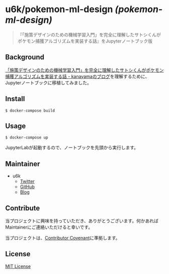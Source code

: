 # u6k/pokemon-ml-design _(pokemon-ml-design)_

> 『「施策デザインのための機械学習入門」を完全に理解したサトシくんがポケモン捕獲アルゴリズムを実装する話』をJupyterノートブック版

## Background

[「施策デザインのための機械学習入門」を完全に理解したサトシくんがポケモン捕獲アルゴリズムを実装する話 - kanayamaのブログ](https://tepppei.hatenablog.com/entry/pokemon-ml-design)を理解するために、Jupyterノートブックに移植してみました。

## Install

```
$ docker-compose build
```

## Usage

```
$ docker-compose up
```

JupyterLabが起動するので、ノートブックを先頭から実行します。

## Maintainer

- u6k
  - [Twitter](https://twitter.com/u6k_yu1)
  - [GitHub](https://github.com/u6k)
  - [Blog](https://blog.u6k.me/)

## Contribute

当プロジェクトに興味を持っていただき、ありがとうございます。何かあればMaintainerにご連絡いただけると幸いです。

当プロジェクトは、[Contributor Covenant](https://www.contributor-covenant.org/version/1/4/code-of-conduct)に準拠します。

## License

[MIT License](https://github.com/u6k/pokemon-ml-design/blob/main/LICENSE)
